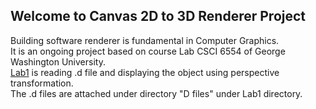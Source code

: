 ## Welcome to Canvas 2D to 3D Renderer Project
Building software renderer is fundamental in Computer Graphics. <br>
It is an ongoing project based on course Lab CSCI 6554 of George Washington University. <br>
[Lab1](https://yuandong-chen.github.io/GraphicsLab/Lab1/index.html) is reading .d file and displaying the object using perspective transformation. <br>
The .d files are attached under directory "D files" under Lab1 directory.
